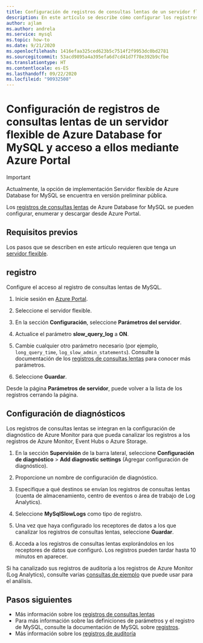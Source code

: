```yaml
---
title: Configuración de registros de consultas lentas de un servidor flexible de Azure Database for MySQL en Azure Portal
description: En este artículo se describe cómo configurar los registros de consultas lentas en el servidor flexible de Azure Database for MySQL y acceder a ellos mediante Azure Portal.
author: ajlam
ms.author: andrela
ms.service: mysql
ms.topic: how-to
ms.date: 9/21/2020
ms.openlocfilehash: 1416efaa325ced623b5c7514f2f9953dc0bd2781
ms.sourcegitcommit: 53acd9895a4a395efa6d7cd41d7f78e392b9cfbe
ms.translationtype: HT
ms.contentlocale: es-ES
ms.lasthandoff: 09/22/2020
ms.locfileid: "90932508"
---
```

# <a name="configure-and-access-slow-query-logs-for-azure-database-for-mysql---flexible-server-using-the-azure-portal"></a>Configuración de registros de consultas lentas de un servidor flexible de Azure Database for MySQL y acceso a ellos mediante Azure Portal

> [!IMPORTANT]
> Actualmente, la opción de implementación Servidor flexible de Azure Database for MySQL se encuentra en versión preliminar pública.

Los [registros de consultas lentas](concepts-slow-query-logs.md) de Azure Database for MySQL se pueden configurar, enumerar y descargar desde Azure Portal.

## <a name="prerequisites"></a>Requisitos previos
Los pasos que se describen en este artículo requieren que tenga un [servidor flexible](quickstart-create-server-portal.md).

## <a name="configure-logging"></a>registro
Configure el acceso al registro de consultas lentas de MySQL. 

1. Inicie sesión en [Azure Portal](https://portal.azure.com/).

1. Seleccione el servidor flexible.

1. En la sección **Configuración**, seleccione **Parámetros del servidor**.
   <!-- :::image type="content" source="./media/howto-configure-server-logs-in-portal/1-select-server-logs-configure.png" alt-text="Screenshot of Server logs options":::-->

1. Actualice el parámetro **slow_query_log** a **ON**.

1. Cambie cualquier otro parámetro necesario (por ejemplo, `long_query_time`, `log_slow_admin_statements`). Consulte la documentación de los [registros de consultas lentas](./concepts-slow-query-logs.md#configure-slow-query-logging) para conocer más parámetros.  

1. Seleccione **Guardar**. 

   <!-- :::image type="content" source="./media/howto-configure-server-logs-in-portal/3-save-discard.png" alt-text="Screenshot of slow query log parameters and save."::: -->

Desde la página **Parámetros de servidor**, puede volver a la lista de los registros cerrando la página.

## <a name="set-up-diagnostics"></a>Configuración de diagnósticos

Los registros de consultas lentas se integran en la configuración de diagnóstico de Azure Monitor para que pueda canalizar los registros a los registros de Azure Monitor, Event Hubs o Azure Storage.

1. En la sección **Supervisión** de la barra lateral, seleccione **Configuración de diagnóstico** > **Add diagnostic settings** (Agregar configuración de diagnóstico).

   <!--:::image type="content" source="./media/howto-configure-server-logs-in-portal/add-diagnostic-setting.png" alt-text="Screenshot of Diagnostic settings options":::-->

1. Proporcione un nombre de configuración de diagnóstico.

1. Especifique a qué destinos se envían los registros de consultas lentas (cuenta de almacenamiento, centro de eventos o área de trabajo de Log Analytics).

1. Seleccione **MySqlSlowLogs** como tipo de registro.
    <!--:::image type="content" source="./media/howto-configure-server-logs-in-portal/configure-diagnostic-setting.png" alt-text="Screenshot of Diagnostic settings configuration options":::-->

1. Una vez que haya configurado los receptores de datos a los que canalizar los registros de consultas lentas, seleccione **Guardar**.
    <!--:::image type="content" source="./media/howto-configure-server-logs-in-portal/save-diagnostic-setting.png" alt-text="Screenshot of Diagnostic settings configuration options, with Save highlighted":::-->

1. Acceda a los registros de consultas lentas explorándolos en los receptores de datos que configuró. Los registros pueden tardar hasta 10 minutos en aparecer.

Si ha canalizado sus registros de auditoría a los registros de Azure Monitor (Log Analytics), consulte varias [consultas de ejemplo](concepts-audit-logs.md#analyze-logs-in-azure-monitor-logs) que puede usar para el análisis. 

## <a name="next-steps"></a>Pasos siguientes
<!-- - See [Access slow query Logs in CLI](howto-configure-server-logs-in-cli.md) to learn how to download slow query logs programmatically.-->
- Más información sobre los [registros de consultas lentas](concepts-slow-query-logs.md)
- Para más información sobre las definiciones de parámetros y el registro de MySQL, consulte la documentación de MySQL sobre [registros](https://dev.mysql.com/doc/refman/5.7/en/slow-query-log.html).
- Más información sobre los [registros de auditoría](concepts-audit-logs.md)